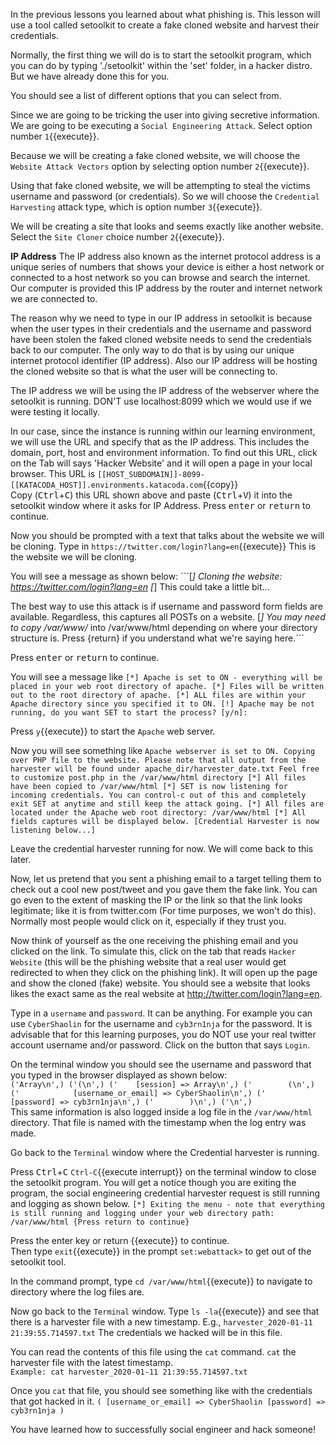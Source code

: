 In the previous lessons you learned about what phishing is. This lesson will use a tool called setoolkit to create a fake cloned website and harvest their credentials.  

Normally, the first thing we will do is to start the setoolkit program, which you can do  by typing './setoolkit' within the 'set' folder, in a hacker distro. But we have already done this for you.  

You should see a list of different options that you can select from.  

Since we are going to be tricking the user into giving secretive information. We are going to be executing a `Social Engineering Attack`. Select option number `1`{{execute}}.  

Because we will be creating a fake cloned website, we will choose the `Website Attack Vectors` option by selecting option number  `2`{{execute}}.    

Using that fake cloned website, we will be attempting to steal the victims username and password (or credentials). So we will choose the `Credential Harvesting` attack type, which is option number `3`{{execute}}.  

We will be creating a site that looks and seems exactly like another website. Select the `Site Cloner` choice number `2`{{execute}}.  

__IP Address__
The IP address also known as the internet protocol address is a unique series of numbers that shows your device is either a host network or connected to a host network so you can browse and search the internet. Our computer is provided this IP address by the router and internet network we are connected to.  

The reason why we need to type in our IP address in setoolkit is because when the user types in their credentials and the username and password have been stolen the faked cloned website needs to send the credentials back to our computer. The only way to do that is by using our unique internet protocol identifier (IP address). Also our IP address will be hosting the cloned website so that is what the user will be connecting to.  

The IP address we will be using the IP address of the webserver where the setoolkit is running. DON'T use localhost:8099 which we would use if we were testing it locally.  

In our case, since the instance is running within our learning environment, we will use the URL and specify that as the IP address. This includes the domain, port, host and environment information. To find out this URL, click on the Tab will says 'Hacker Website' and it will open a page in your local browser. This URL is `[[HOST_SUBDOMAIN]]-8099-[[KATACODA_HOST]].environments.katacoda.com`{{copy}}  
Copy (<kbd>Ctrl</kbd>+<kbd>C</kbd>) this URL shown above and paste (<kbd>Ctrl</kbd>+<kbd>V</kbd>) it into the setoolkit window where it asks for IP Address.
Press <kbd>enter</kbd> or <kbd>return</kbd> to continue.  

Now you should be prompted with a text that talks about the website we will be cloning. Type in `https://twitter.com/login?lang=en`{{execute}} This is the website we will be cloning.  

You will see a message as shown below: ```[*] Cloning the website: https://twitter.com/login?lang=en
[*] This could take a little bit...

The best way to use this attack is if username and password form fields are available. Regardless, this captures all POSTs on a website.
[*] You may need to copy /var/www/* into /var/www/html depending on where your directory structure is.
Press {return} if you understand what we're saying here.```  

Press <kbd>enter</kbd> or <kbd>return</kbd> to continue.  

You will see a message like `[*] Apache is set to ON - everything will be placed in your web root directory of apache.
[*] Files will be written out to the root directory of apache.
[*] ALL files are within your Apache directory since you specified it to ON.
[!] Apache may be not running, do you want SET to start the process? [y/n]:`  

Press `y`{{execute}} to start the `Apache` web server.  

Now you will see something like `Apache webserver is set to ON. Copying over PHP file to the website.
Please note that all output from the harvester will be found under apache_dir/harvester_date.txt
Feel free to customize post.php in the /var/www/html directory
[*] All files have been copied to /var/www/html
[*] SET is now listening for incoming credentials. You can control-c out of this and completely exit SET at anytime and still keep the attack going.
[*] All files are located under the Apache web root directory: /var/www/html
[*] All fields captures will be displayed below.
[Credential Harvester is now listening below...]`  

Leave the credential harvester running for now. We will come back to this later.  

Now, let us pretend that you sent a phishing email to a target telling them to check out a cool new post/tweet and you gave them the fake link. You can go even to the extent of masking the IP or the link so that the link looks legitimate; like it is from twitter.com (For time purposes, we won't do this). Normally most people would click on it, especially if they trust you.  

Now think of yourself as the one receiving the phishing email and you clicked on the link. To simulate this, click on the tab that reads `Hacker Website` (this will be the phishing website that a real user would get redirected to when they click on the phishing link). It will open up the page and show the cloned (fake) website. You should see a website that looks likes the exact same as the real website at http://twitter.com/login?lang=en.  

Type in a `username` and `password`. It can be anything. For example you can use `CyberShaolin` for the username and `cyb3rn1nja` for the password. It is advisable that for this learning purposes, you do NOT use your real twitter account username and/or password. Click on the button that says `Login`.  

On the terminal window you should see the username and password that you typed in the browser displayed as shown below:  
`('Array\n',)
('(\n',)
('    [session] => Array\n',)
('        (\n',)
('            [username_or_email] => CyberShaolin\n',)
('            [password] => cyb3rn1nja\n',)
('        )\n',)
('\n',)
`  
This same information is also logged inside a log file in the `/var/www/html` directory. That file is named with the timestamp when the log entry was made.  

Go back to the `Terminal` window where the Credential harvester is running.  

Press <kbd>Ctrl</kbd>+<kbd>C</kbd> `Ctrl-C`{{execute interrupt}} on the terminal window to close the setoolkit program. You will get a notice though you are exiting the program, the social engineering credential harvester request is still running and logging as shown below. `[*] Exiting the menu - note that everything is still running and logging under your web directory path: /var/www/html
{Press return to continue}`  

Press the enter key or return {{execute}} to continue.  
Then type `exit`{{execute}} in the prompt `set:webattack>` to get out of the setoolkit tool.  

In the command prompt, type `cd /var/www/html`{{execute}} to navigate to directory where the log files are.  

Now go back to the `Terminal` window. Type `ls -la`{{execute}} and see that there is a harvester file with a new timestamp. E.g., `harvester_2020-01-11 21:39:55.714597.txt` The credentials we hacked will be in this file.  

You can read the contents of this file using the `cat` command. `cat` the harvester file with the latest timestamp.  
`Example: cat harvester_2020-01-11 21:39:55.714597.txt`

Once you `cat` that file, you should see something like with the credentials that got hacked in it.
`(
    [username_or_email] => CyberShaolin
    [password] => cyb3rn1nja
)`  

You have learned how to successfully social engineer and hack someone!  
